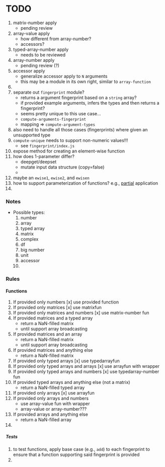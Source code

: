 TODO
====

1. 	matrix-number apply
	-	pending review
2. 	array-value apply
	-	how different from array-number?
	-	accessors?
3. 	typed-array-number apply
	-	needs to be reviewed
4. 	array-number apply
	-	pending review (?)
5. 	accessor apply
	-	generalize accessor apply to `N` arguments
	-	this may be a module in its own right, similar to `array-function`
6. 	
7. 	separate out `fingerprint` module?
	-	returns a argument fingerprint based on a `string` array?
	-	if provided example arguments, infers the types and then returns a fingerprint?
	-	seems pretty unique to this use case...
	-	`compute-arguments-fingerprint`
	-	mapping => `compute-argument-types`
8. 	also need to handle all those cases (fingerprints) where given an unsupported type
9. 	`compute-unique` needs to support non-numeric values!!!
	-	see `fingerprint/index.js`
10. expose method for creating an element-wise function
11. how does 1-parameter differ?
	-	deepget/deepset
	-	mutate input data structure (copy=false)
	-	
12. maybe an `ewise1`, `ewise2`, and `ewisen`
13. how to support parameterization of functions? e.g., [partial](https://github.com/distributions-io/beta-pdf/blob/master/lib/typedarray.js) application
14. 



### Notes

*	Possible types:
	1. 	number
	2. 	array
	3. 	typed array
	4. 	matrix
	5. 	complex
	6. 	df
	7. 	big number
	8. 	unit
	9. 	accessor
	10. 



### Rules

#### Functions

1. If provided only numbers
	[x]	use provided function
2. If provided only matrices
	[x]	use matrixfun
3. If provided only matrices and numbers
	[x]	use matrix-number fun
4. If provided matrices and a typed array
	-	return a NaN-filled matrix
	-	until support array broadcasting
5. If provided matrices and an array
	-	return a NaN-filled matrix
	-	until support array broadcasting
6. If provided matrices and anything else
	-	return a NaN-filled matrix
7. If provided only typed arrays
	[x]	use typedarrayfun
8. If provided only typed arrays and arrays
	[x]	use arrayfun with wrapper
9. If provided only typed arrays and numbers
	[x]	use typedarray-number fun
10. If provided typed arrays and anything else (not a matrix)
	-	return a NaN-filled typed array
11. If provided only arrays
	[x]	use arrayfun
12. If provided only arrays and numbers
	-	use array-value fun with wrapper
	-	array-value or array-number???
13. If provided arrays and anything else
	-	return a NaN-filled array
14. 


##### Tests

1. to test functions, apply base case (e.g., `add`) to each fingerprint to ensure that a function supporting said fingerprint is provided
2. 
